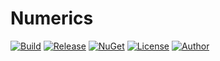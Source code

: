 # Numerics
[![Build](https://ci.appveyor.com/api/projects/status/xr8gf9exgnuq9a71?svg=true)](https://ci.appveyor.com/project/skthomasjr/numerics)
[![Release](https://img.shields.io/github/release/skthomasjr/Numerics.svg?maxAge=2592000)](https://github.com/skthomasjr/Numerics/releases)
[![NuGet](https://img.shields.io/nuget/v/Numerics.svg)](https://www.nuget.org/packages/Numerics)
[![License](https://img.shields.io/github/license/skthomasjr/Numerics.svg?maxAge=2592000)](LICENSE.md)
[![Author](https://img.shields.io/badge/author-Scott%20K.%20Thomas%2C%20Jr.-blue.svg?maxAge=2592000)](https://www.linkedin.com/in/skthomasjr)
